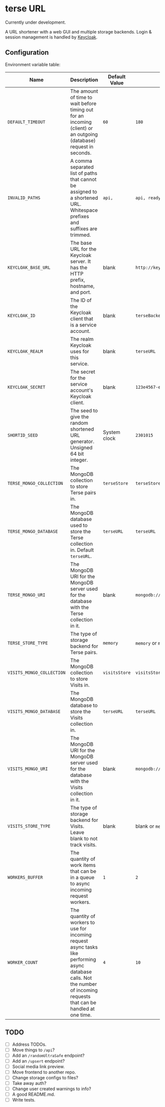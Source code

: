 # terse URL

Currently under development.

A URL shortener with a web GUI and multiple storage backends. Login & session management is handled
by [Keycloak](https://www.keycloak.org/).

## Configuration

Environment variable table:

|Name                     |Description                                                                                                                                                               |Default Value|Example Value                         |
|-------------------------|--------------------------------------------------------------------------------------------------------------------------------------------------------------------------|-------------|--------------------------------------|
|`DEFAULT_TIMEOUT`        |The amount of time to wait before timing out for an incoming (client) or an outgoing (database) request in seconds.                                                       |`60`         |`180`                                 |
|`INVALID_PATHS`          |A comma separated list of paths that cannot be assigned to a shortened URL. Whitespace prefixes and suffixes are trimmed.                                                 |`api,`       |`api, ready ,live`                    |
|`KEYCLOAK_BASE_URL`      |The base URL for the Keycloak server. It has the HTTP prefix, hostname, and port.                                                                                         |blank        |`http://keycloak:8080`                |
|`KEYCLOAK_ID`            |The ID of the Keycloak client that is a service account.                                                                                                                  |blank        |`terseBackend`                        |
|`KEYCLOAK_REALM`         |The realm Keycloak uses for this service.                                                                                                                                 |blank        |`terseURL`                            |
|`KEYCLOAK_SECRET`        |The secret for the service account's Keycloak client.                                                                                                                     |blank        |`123e4567-e89b-12d3-a456-426614174000`|
|`SHORTID_SEED`           |The seed to give the random shortened URL generator. Unsigned 64 bit integer.                                                                                             |System clock |`2301015`                             |
|`TERSE_MONGO_COLLECTION` |The MongoDB collection to store Terse pairs in.                                                                                                                           |`terseStore` |`terseStore`                          |
|`TERSE_MONGO_DATABASE`   |The MongoDB database used to store the Terse collection in. Default `terseURL`.                                                                                           |`terseURL`   |`terseURL`                            |
|`TERSE_MONGO_URI`        |The MongoDB URI for the MongoDB server used for the database with the Terse collection in it.                                                                             |blank        |`mongodb://mongodb0.example.com:27017`|
|`TERSE_STORE_TYPE`       |The type of storage backend for Terse pairs.                                                                                                                              |`memory`     |`memory` or `mongo`                   |
|`VISITS_MONGO_COLLECTION`|The MongoDB collection to store Visits in.                                                                                                                                |`visitsStore`|`visitsStore`                         |
|`VISITS_MONGO_DATABASE`  |The MongoDB database to store the Visits collection in.                                                                                                                   |`terseURL`   |`terseURL`                            |
|`VISITS_MONGO_URI`       |The MongoDB URI for the MongoDB server used for the database with the Visits collection in it.                                                                            |blank        |`mongodb://mongodb0.example.com:27017`|
|`VISITS_STORE_TYPE`      |The type of storage backend for Visits. Leave blank to not track visits.                                                                                                  |blank        |blank or `memory` or `mongo`          |
|`WORKERS_BUFFER`         |The quantity of work items that can be in a queue to async incoming request workers.                                                                                      |`1`          |`2`                                   |
|`WORKER_COUNT`           |The quantity of workers to use for incoming request async tasks like performing async database calls. Not the number of incoming requests that can be handled at one time.|`4`          |`10`                                  |

## TODO

- [ ] Address TODOs.
- [ ] Move things to `/api`?
- [ ] Add an `/randomUltraSafe` endpoint?
- [ ] Add an `/upsert` endpoint?
- [ ] Social media link preview.
- [ ] Move frontend to another repo.
- [ ] Change storage configs to files?
- [ ] Take away auth?
- [ ] Change user created warnings to info?
- [ ] A good README.md.
- [ ] Write tests.
